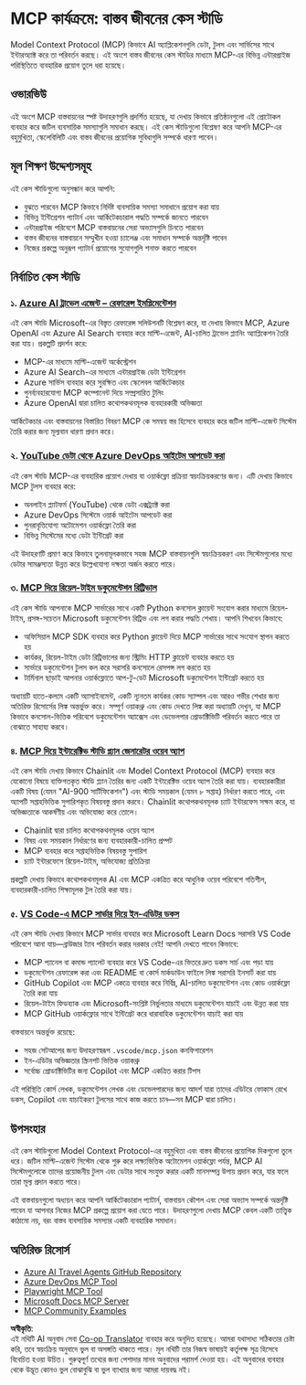 <!--
CO_OP_TRANSLATOR_METADATA:
{
  "original_hash": "671162f2687253f22af11187919ed02d",
  "translation_date": "2025-06-21T13:43:36+00:00",
  "source_file": "09-CaseStudy/README.md",
  "language_code": "bn"
}
-->
# MCP কার্যক্রমে: বাস্তব জীবনের কেস স্টাডি

Model Context Protocol (MCP) কিভাবে AI অ্যাপ্লিকেশনগুলি ডেটা, টুলস এবং সার্ভিসের সাথে ইন্টারঅ্যাক্ট করে তা পরিবর্তন করছে। এই অংশে বাস্তব জীবনের কেস স্টাডির মাধ্যমে MCP-এর বিভিন্ন এন্টারপ্রাইজ পরিস্থিতিতে ব্যবহারিক প্রয়োগ তুলে ধরা হয়েছে।

## ওভারভিউ

এই অংশে MCP বাস্তবায়নের স্পষ্ট উদাহরণগুলি প্রদর্শিত হয়েছে, যা দেখায় কিভাবে প্রতিষ্ঠানগুলো এই প্রোটোকল ব্যবহার করে জটিল ব্যবসায়িক সমস্যাগুলি সমাধান করছে। এই কেস স্টাডিগুলো বিশ্লেষণ করে আপনি MCP-এর বহুমুখিতা, স্কেলেবিলিটি এবং বাস্তব জীবনের প্রয়োগিক সুবিধাগুলি সম্পর্কে ধারণা পাবেন।

## মূল শিক্ষণ উদ্দেশ্যসমূহ

এই কেস স্টাডিগুলো অনুসন্ধান করে আপনি:

- বুঝতে পারবেন MCP কিভাবে নির্দিষ্ট ব্যবসায়িক সমস্যা সমাধানে প্রয়োগ করা যায়
- বিভিন্ন ইন্টিগ্রেশন প্যাটার্ন এবং আর্কিটেকচারাল পদ্ধতি সম্পর্কে জানতে পারবেন
- এন্টারপ্রাইজ পরিবেশে MCP বাস্তবায়নের সেরা অভ্যাসগুলি চিনতে পারবেন
- বাস্তব জীবনের বাস্তবায়নে সম্মুখীন হওয়া চ্যালেঞ্জ এবং সমাধান সম্পর্কে অন্তর্দৃষ্টি পাবেন
- নিজের প্রকল্পে অনুরূপ প্যাটার্ন প্রয়োগের সুযোগগুলি শনাক্ত করতে পারবেন

## নির্বাচিত কেস স্টাডি

### ১. [Azure AI ট্রাভেল এজেন্ট – রেফারেন্স ইমপ্লিমেন্টেশন](./travelagentsample.md)

এই কেস স্টাডি Microsoft-এর বিস্তৃত রেফারেন্স সলিউশনটি বিশ্লেষণ করে, যা দেখায় কিভাবে MCP, Azure OpenAI এবং Azure AI Search ব্যবহার করে মাল্টি-এজেন্ট, AI-চালিত ট্রাভেল প্ল্যানিং অ্যাপ্লিকেশন তৈরি করা যায়। প্রকল্পটি প্রদর্শন করে:

- MCP-এর মাধ্যমে মাল্টি-এজেন্ট অর্কেস্ট্রেশন
- Azure AI Search-এর মাধ্যমে এন্টারপ্রাইজ ডেটা ইন্টিগ্রেশন
- Azure সার্ভিস ব্যবহার করে সুরক্ষিত এবং স্কেলেবল আর্কিটেকচার
- পুনর্ব্যবহারযোগ্য MCP কম্পোনেন্ট দিয়ে সম্প্রসারিত টুলিং
- Azure OpenAI দ্বারা চালিত কথোপকথনমূলক ব্যবহারকারী অভিজ্ঞতা

আর্কিটেকচার এবং বাস্তবায়নের বিস্তারিত বিবরণ MCP কে সমন্বয় স্তর হিসেবে ব্যবহার করে জটিল মাল্টি-এজেন্ট সিস্টেম তৈরি করার জন্য মূল্যবান ধারণা প্রদান করে।

### ২. [YouTube ডেটা থেকে Azure DevOps আইটেম আপডেট করা](./UpdateADOItemsFromYT.md)

এই কেস স্টাডি MCP-এর ব্যবহারিক প্রয়োগ দেখায় যা ওয়ার্কফ্লো প্রক্রিয়া স্বয়ংক্রিয়করণের জন্য। এটি দেখায় কিভাবে MCP টুলস ব্যবহার করে:

- অনলাইন প্ল্যাটফর্ম (YouTube) থেকে ডেটা এক্সট্র্যাক্ট করা
- Azure DevOps সিস্টেমে ওয়ার্ক আইটেম আপডেট করা
- পুনরাবৃত্তিযোগ্য অটোমেশন ওয়ার্কফ্লো তৈরি করা
- বিভিন্ন সিস্টেমের মধ্যে ডেটা ইন্টিগ্রেট করা

এই উদাহরণটি প্রমাণ করে কিভাবে তুলনামূলকভাবে সহজ MCP বাস্তবায়নগুলি স্বয়ংক্রিয়করণ এবং সিস্টেমগুলোর মধ্যে ডেটার সামঞ্জস্যতা উন্নত করে উল্লেখযোগ্য দক্ষতা অর্জন করতে পারে।

### ৩. [MCP দিয়ে রিয়েল-টাইম ডকুমেন্টেশন রিট্রিভাল](./docs-mcp/README.md)

এই কেস স্টাডি আপনাকে MCP সার্ভারের সাথে একটি Python কনসোল ক্লায়েন্ট সংযোগ করার মাধ্যমে রিয়েল-টাইম, প্রসঙ্গ-সচেতন Microsoft ডকুমেন্টেশন রিট্রিভ এবং লগ করার পদ্ধতি শেখায়। আপনি শিখবেন কিভাবে:

- অফিসিয়াল MCP SDK ব্যবহার করে Python ক্লায়েন্ট দিয়ে MCP সার্ভারের সাথে সংযোগ স্থাপন করতে হয়
- কার্যকর, রিয়েল-টাইম ডেটা রিট্রিভালের জন্য স্ট্রিমিং HTTP ক্লায়েন্ট ব্যবহার করতে হয়
- সার্ভারে ডকুমেন্টেশন টুলস কল করে সরাসরি কনসোলে রেসপন্স লগ করতে হয়
- টার্মিনাল ছাড়াই আপনার ওয়ার্কফ্লোতে আপ-টু-ডেট Microsoft ডকুমেন্টেশন ইন্টিগ্রেট করতে হয়

অধ্যায়টি হাতে-কলমে একটি অ্যাসাইনমেন্ট, একটি ন্যূনতম কার্যকর কোড স্যাম্পল এবং আরও গভীর শেখার জন্য অতিরিক্ত রিসোর্সের লিঙ্ক অন্তর্ভুক্ত করে। সম্পূর্ণ ওয়াকথ্রু এবং কোড দেখতে লিঙ্ক করা অধ্যায়টি দেখুন, যা MCP কিভাবে কনসোল-ভিত্তিক পরিবেশে ডকুমেন্টেশন অ্যাক্সেস এবং ডেভেলপার প্রোডাক্টিভিটি পরিবর্তন করতে পারে তা বোঝাতে সাহায্য করবে।

### ৪. [MCP দিয়ে ইন্টারেক্টিভ স্টাডি প্ল্যান জেনারেটর ওয়েব অ্যাপ](./docs-mcp/README.md)

এই কেস স্টাডি দেখায় কিভাবে Chainlit এবং Model Context Protocol (MCP) ব্যবহার করে যেকোনো বিষয়ে ব্যক্তিগতকৃত স্টাডি প্ল্যান তৈরির জন্য একটি ইন্টারেক্টিভ ওয়েব অ্যাপ তৈরি করা যায়। ব্যবহারকারীরা একটি বিষয় (যেমন "AI-900 সার্টিফিকেশন") এবং স্টাডি সময়কাল (যেমন ৮ সপ্তাহ) নির্ধারণ করতে পারে, এবং অ্যাপটি সপ্তাহভিত্তিক সুপারিশকৃত বিষয়বস্তু প্রদান করবে। Chainlit কথোপকথনমূলক চ্যাট ইন্টারফেস সক্ষম করে, যা অভিজ্ঞতাকে আকর্ষণীয় এবং অভিযোজ্য করে তোলে।

- Chainlit দ্বারা চালিত কথোপকথনমূলক ওয়েব অ্যাপ
- বিষয় এবং সময়কাল নির্ধারণের জন্য ব্যবহারকারী-চালিত প্রম্পট
- MCP ব্যবহার করে সপ্তাহভিত্তিক বিষয়বস্তু সুপারিশ
- চ্যাট ইন্টারফেসে রিয়েল-টাইম, অভিযোজ্য প্রতিক্রিয়া

প্রকল্পটি দেখায় কিভাবে কথোপকথনমূলক AI এবং MCP একত্রিত করে আধুনিক ওয়েব পরিবেশে গতিশীল, ব্যবহারকারী-চালিত শিক্ষামূলক টুল তৈরি করা যায়।

### ৫. [VS Code-এ MCP সার্ভার দিয়ে ইন-এডিটর ডকস](./docs-mcp/README.md)

এই কেস স্টাডি দেখায় কিভাবে MCP সার্ভার ব্যবহার করে Microsoft Learn Docs সরাসরি VS Code পরিবেশে আনা যায়—ব্রাউজার ট্যাব পরিবর্তন করার দরকার নেই! আপনি দেখতে পাবেন কিভাবে:

- MCP প্যানেল বা কমান্ড প্যালেট ব্যবহার করে VS Code-এর ভিতরে দ্রুত ডকস সার্চ এবং পড়া যায়
- ডকুমেন্টেশন রেফারেন্স করা এবং README বা কোর্স মার্কডাউন ফাইলে লিঙ্ক সরাসরি ইনসার্ট করা যায়
- GitHub Copilot এবং MCP একত্রে ব্যবহার করে নির্বিঘ্ন, AI-চালিত ডকুমেন্টেশন এবং কোড ওয়ার্কফ্লো তৈরি করা যায়
- রিয়েল-টাইম ফিডব্যাক এবং Microsoft-সংশ্লিষ্ট নির্ভুলতার মাধ্যমে ডকুমেন্টেশন যাচাই এবং উন্নত করা যায়
- MCP GitHub ওয়ার্কফ্লোর সাথে ইন্টিগ্রেট করে ধারাবাহিক ডকুমেন্টেশন যাচাই করা যায়

বাস্তবায়নে অন্তর্ভুক্ত রয়েছে:
- সহজ সেটআপের জন্য উদাহরণস্বরূপ `.vscode/mcp.json` কনফিগারেশন
- ইন-এডিটর অভিজ্ঞতার স্ক্রিনশট ভিত্তিক ওয়াকথ্রু
- সর্বোচ্চ প্রোডাক্টিভিটির জন্য Copilot এবং MCP একত্রিত করার টিপস

এই পরিস্থিতি কোর্স লেখক, ডকুমেন্টেশন লেখক এবং ডেভেলপারদের জন্য আদর্শ যারা তাদের এডিটরে ফোকাস রেখে ডকস, Copilot এবং যাচাইকরণ টুলসের সাথে কাজ করতে চান—সব MCP দ্বারা চালিত।

## উপসংহার

এই কেস স্টাডিগুলো Model Context Protocol-এর বহুমুখিতা এবং বাস্তব জীবনের প্রয়োগিক দিকগুলো তুলে ধরে। জটিল মাল্টি-এজেন্ট সিস্টেম থেকে শুরু করে লক্ষ্যভিত্তিক অটোমেশন ওয়ার্কফ্লো পর্যন্ত, MCP AI সিস্টেমগুলোকে তাদের প্রয়োজনীয় টুলস এবং ডেটার সাথে সংযুক্ত করার একটি মানসম্পন্ন উপায় প্রদান করে, যার ফলে তারা মূল্য প্রদান করতে পারে।

এই বাস্তবায়নগুলো অধ্যয়ন করে আপনি আর্কিটেকচারাল প্যাটার্ন, বাস্তবায়ন কৌশল এবং সেরা অভ্যাস সম্পর্কে অন্তর্দৃষ্টি পাবেন যা আপনার নিজের MCP প্রকল্পে প্রয়োগ করা যেতে পারে। উদাহরণগুলো দেখায় MCP কেবল একটি তাত্ত্বিক কাঠামো নয়, বরং বাস্তব ব্যবসায়িক সমস্যার একটি ব্যবহারিক সমাধান।

## অতিরিক্ত রিসোর্স

- [Azure AI Travel Agents GitHub Repository](https://github.com/Azure-Samples/azure-ai-travel-agents)
- [Azure DevOps MCP Tool](https://github.com/microsoft/azure-devops-mcp)
- [Playwright MCP Tool](https://github.com/microsoft/playwright-mcp)
- [Microsoft Docs MCP Server](https://github.com/MicrosoftDocs/mcp)
- [MCP Community Examples](https://github.com/microsoft/mcp)

**অস্বীকৃতি**:  
এই নথিটি AI অনুবাদ সেবা [Co-op Translator](https://github.com/Azure/co-op-translator) ব্যবহার করে অনূদিত হয়েছে। আমরা যথাসাধ্য সঠিকতার চেষ্টা করি, তবে স্বয়ংক্রিয় অনুবাদে ভুল বা অসঙ্গতি থাকতে পারে। মূল নথিটি তার নিজস্ব ভাষায়ই কর্তৃপক্ষ সূত্র হিসেবে বিবেচিত হওয়া উচিত। গুরুত্বপূর্ণ তথ্যের জন্য পেশাদার মানব অনুবাদের পরামর্শ দেওয়া হয়। এই অনুবাদের ব্যবহার থেকে উদ্ভূত কোনও ভুল বোঝাবুঝি বা ভুল ব্যাখ্যার জন্য আমরা দায়বদ্ধ নই।